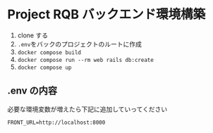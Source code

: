 # Project RQB バックエンド環境構築

1. clone する
1. `.env`をバックのプロジェクトのルートに作成
1. `docker compose build`
1. `docker compose run --rm web rails db:create`
1. `docker compose up`

## .env の内容

必要な環境変数が増えたら下記に追加していってください

```
FRONT_URL=http://localhost:8000
```
